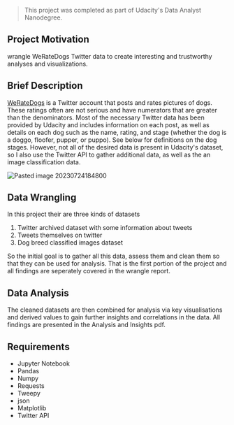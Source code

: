 >This project was completed as part of Udacity's Data Analyst Nanodegree.

## Project Motivation

wrangle WeRateDogs Twitter data to create interesting and trustworthy analyses and visualizations.

## Brief Description

[WeRateDogs](https://twitter.com/dog_rates?ref_src=twsrc%5Egoogle%7Ctwcamp%5Eserp%7Ctwgr%5Eauthor) is a Twitter account that posts and rates pictures of dogs. These ratings often are not serious and have numerators that are greater than the denominators. Most of the necessary Twitter data has been provided by Udacity and includes information on each post, as well as details on each dog such as the name, rating, and stage (whether the dog is a doggo, floofer, pupper, or puppo). See below for definitions on the dog stages. However, not all of the desired data is present in Udacity's dataset, so I also use the Twitter API to gather additional data, as well as the an image classification data.

![Pasted image 20230724184800](https://github.com/Nour-Osama/WeRateDogs-Twitter-Data-Analysis/assets/69211641/d6deea9a-c691-4ff1-a6a3-e7528acb61df)


## Data Wrangling

In this project their are three kinds of datasets 
1.  Twitter archived dataset with some information about tweets
2. Tweets themselves on twitter
3. Dog breed classified images dataset 

So the initial goal is to gather all this data, assess them and clean them so that they can be used for analysis. That is the first portion of the project and all findings are seperately covered in the wrangle report.


## Data Analysis 

The cleaned datasets are then combined for analysis via key visualisations and derived values to gain further insights and correlations in the data. All findings are presented in the Analysis and Insights pdf.


## Requirements

-   Jupyter Notebook
-   Pandas
-   Numpy
-   Requests
-   Tweepy
-   json
-   Matplotlib
-   Twitter API
